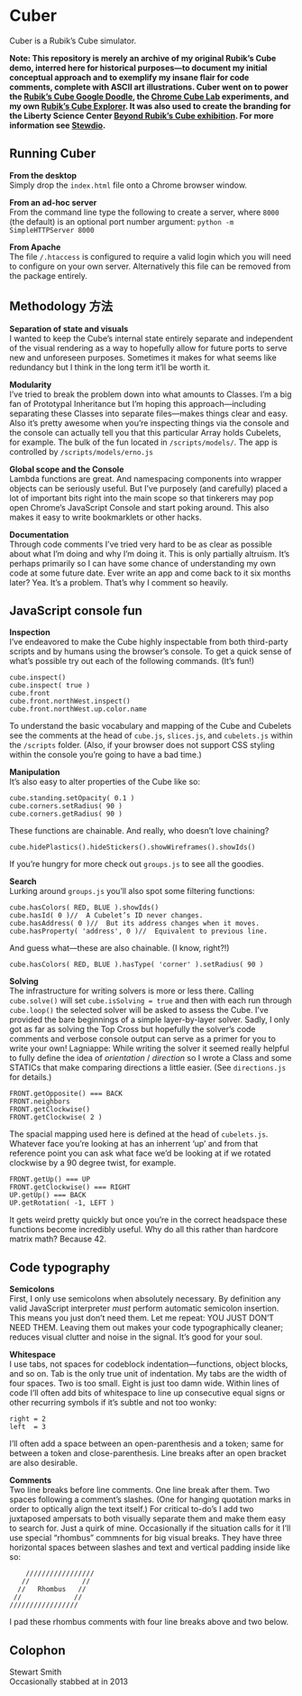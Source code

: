 

Cuber  
==============================================================================

Cuber is a Rubik’s Cube simulator.


**Note: This repository is merely an archive of my original Rubik’s Cube 
demo, interred here for historical purposes—to document my initial conceptual 
approach and to exemplify my insane flair for code comments, complete with 
ASCII art illustrations. Cuber went on to power the 
[Rubik’s Cube Google Doodle](https://www.google.com/doodles/rubiks-cube),
the [Chrome Cube Lab](https://chrome.com/cubelab) experiments, and my own 
[Rubik’s Cube Explorer](http://iamthecu.be). It was also used to create
the branding for the Liberty Science Center 
[Beyond Rubik’s Cube exhibition](http://brc.lsc.org). 
For more information see [Stewdio](http://stewd.io/w/rubikscube).**




Running Cuber
------------------------------------------------------------------------------

__From the desktop__  
Simply drop the `index.html` file onto a Chrome browser window.

__From an ad-hoc server__  
From the command line type the following to create a server, where `8000` 
(the default) is an optional port number argument:
`python -m SimpleHTTPServer 8000`

__From Apache__  
The file `/.htaccess` is configured to require a valid login which you will 
need to configure on your own server. Alternatively this file can be removed
from the package entirely.




Methodology  方法
------------------------------------------------------------------------------

__Separation of state and visuals__  
I wanted to keep the Cube’s internal state entirely separate and independent 
of the visual rendering as a way to hopefully allow for future ports to serve
new and unforeseen purposes. Sometimes it makes for what seems like redundancy
but I think in the long term it’ll be worth it. 

__Modularity__  
I’ve tried to break the problem down into what amounts to Classes. I’m a 
big fan of Prototypal Inheritance but I’m hoping this approach—including 
separating these Classes into separate files—makes things clear and easy.
Also it’s pretty awesome when you’re inspecting things via the console and 
the console can actually tell you that this particular Array holds Cubelets, 
for example. The bulk of the fun located in `/scripts/models/`. The app is 
controlled by `/scripts/models/erno.js`

__Global scope and the Console__  
Lambda functions are great. And namespacing components into wrapper objects
can be seriously useful. But I’ve purposely (and carefully) placed a lot
of important bits right into the main scope so that tinkerers may pop open 
Chrome’s JavaScript Console and start poking around. This also makes it easy 
to write bookmarklets or other hacks.

__Documentation__  
Through code comments I’ve tried very hard to be as clear as possible about
what I’m doing and why I’m doing it. This is only partially altruism. 
It’s perhaps primarily so I can have some chance of understanding my own code
at some future date. Ever write an app and come back to it six months later?
Yea. It’s a problem. That’s why I comment so heavily.




JavaScript console fun
------------------------------------------------------------------------------

__Inspection__  
I’ve endeavored to make the Cube highly inspectable from both third-party 
scripts and by humans using the browser’s console. To get a quick sense of 
what’s possible try out each of the following commands. (It’s fun!)
```
cube.inspect()  
cube.inspect( true )  
cube.front  
cube.front.northWest.inspect()  
cube.front.northWest.up.color.name  
```
To understand the basic vocabulary and mapping of the Cube and Cubelets see 
the comments at the head of `cube.js`, `slices.js`, and `cubelets.js` within
the `/scripts` folder. (Also, if your browser does not support CSS styling 
within the console you’re going to have a bad time.)

__Manipulation__  
It’s also easy to alter properties of the Cube like so:
```
cube.standing.setOpacity( 0.1 )  
cube.corners.setRadius( 90 )  
cube.corners.getRadius( 90 )  
```
These functions are chainable. And really, who doesn’t love chaining?
```
cube.hidePlastics().hideStickers().showWireframes().showIds()
```
If you’re hungry for more check out `groups.js` to see all the goodies.

__Search__  
Lurking around `groups.js` you’ll also spot some filtering functions: 

```
cube.hasColors( RED, BLUE ).showIds()  
cube.hasId( 0 )//  A Cubelet’s ID never changes.  
cube.hasAddress( 0 )//  But its address changes when it moves.  
cube.hasProperty( 'address', 0 )//  Equivalent to previous line.  
```
And guess what—these are also chainable. (I know, right?!)
```
cube.hasColors( RED, BLUE ).hasType( 'corner' ).setRadius( 90 )
```

__Solving__  
The infrastructure for writing solvers is more or less there. Calling 
`cube.solve()` will set `cube.isSolving = true` and then with each run through
`cube.loop()` the selected solver will be asked to assess the Cube. I’ve 
provided the bare beginnings of a simple layer-by-layer solver. Sadly, I only 
got as far as solving the Top Cross but hopefully the solver’s code comments 
and verbose console output can serve as a primer for you to write your own!
Lagniappe: While writing the solver it seemed really helpful to fully define
the idea of _orientation_ / _direction_ so I wrote a Class and some STATICs 
that make comparing directions a little easier. (See `directions.js` for 
details.)
```
FRONT.getOpposite() === BACK  
FRONT.neighbors  
FRONT.getClockwise()  
FRONT.getClockwise( 2 )  
```
The spacial mapping used here is defined at the head of `cubelets.js`. 
Whatever face you’re looking at has an inherrent ‘up’ and from that reference
point you can ask what face we’d be looking at if we rotated clockwise by a
90 degree twist, for example. 
```
FRONT.getUp() === UP  
FRONT.getClockwise() === RIGHT  
UP.getUp() === BACK  
UP.getRotation( -1, LEFT )  
```
It gets weird pretty quickly but once you’re in the correct headspace these 
functions become incredibly useful. Why do all this rather than hardcore 
matrix math? Because 42.




Code typography
------------------------------------------------------------------------------

__Semicolons__  
First, I only use semicolons when absolutely necessary. By definition any
valid JavaScript interpreter _must_ perform automatic semicolon insertion. 
This means you just don’t need them. Let me repeat: YOU JUST DON’T NEED THEM.
Leaving them out makes your code typographically cleaner; reduces visual 
clutter and noise in the signal. It’s good for your soul.

__Whitespace__  
I use tabs, not spaces for codeblock indentation—functions, object blocks, and
so on. Tab is the only true unit of indentation. My tabs are the width of four
spaces. Two is too small. Eight is just too damn wide. Within lines of code 
I’ll often add bits of whitespace to line up consecutive equal signs or other
recurring symbols if it’s subtle and not too wonky:
```  
right = 2  
left  = 3  
```  

I’ll often add a space between an open-parenthesis and a token; same for 
between a token and close-parenthesis. Line breaks after an open bracket are
also desirable. 

__Comments__  
Two line breaks before line comments. One line break after them. Two spaces 
following a comment’s slashes. (One for hanging quotation marks in order to
optically align the text itself.) For critical to-do’s I add two juxtaposed
ampersats to both visually separate them and make them easy to search for. 
Just a quirk of mine. Occasionally if the situation calls for it I’ll use 
special “rhombus” commnents for big visual breaks. They have three horizontal 
spaces between slashes and text and vertical padding inside like so:  
```  
    /////////////////  
   //             //  
  //   Rhombus   //  
 //             //  
/////////////////  
```  
I pad these rhombus comments with four line breaks above and two below.




Colophon
------------------------------------------------------------------------------

Stewart Smith  
Occasionally stabbed at in 2013  



